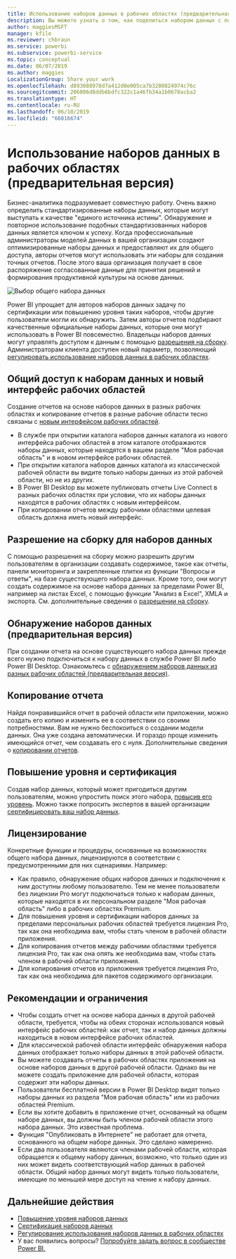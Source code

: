 ```yaml
---
title: Использование наборов данных в рабочих областях (предварительная версия) — Power BI
description: Вы можете узнать о том, как поделиться набором данных с пользователями в организации. Затем они могут создать отчеты, основанные на вашем наборе данных, в своих рабочих областях.
author: maggiesMSFT
manager: kfile
ms.reviewer: chbraun
ms.service: powerbi
ms.subservice: powerbi-service
ms.topic: conceptual
ms.date: 06/07/2019
ms.author: maggies
LocalizationGroup: Share your work
ms.openlocfilehash: d893088978d7a412d0e005ca7b3280824974c76c
ms.sourcegitcommit: 206806d8ddb6bdfc322c1a46fb34a1b0678acba2
ms.translationtype: HT
ms.contentlocale: ru-RU
ms.lasthandoff: 06/10/2019
ms.locfileid: "66816674"
---
```

# <a name="use-datasets-across-workspaces-preview"></a>Использование наборов данных в рабочих областях (предварительная версия)

Бизнес-аналитика подразумевает совместную работу. Очень важно определить стандартизированные наборы данных, которые могут выступать к качестве "единого источника истины". Обнаружение и повторное использование подобных стандартизованных наборов данных является ключом к успеху. Когда профессиональные администраторы моделей данных в вашей организации создают оптимизированные наборы данных и предоставляют их для общего доступа, авторы отчетов могут использовать эти наборы для создания точных отчетов. После этого ваша организация получает в свое распоряжение согласованные данные для принятия решений и формирования продуктивной культуры на основе данных.

![Выбор общего набора данных](media/service-datasets-across-workspaces/power-bi-select-shared-dataset.png)

Power BI упрощает для авторов наборов данных задачу по сертификации или повышению уровня таких наборов, чтобы другие пользователи могли их обнаружить. Затем авторы отчетов подбирают качественные официальные наборы данных, которые они могут использовать в Power BI повсеместно. Владельцы наборов данных могут управлять доступом к данным с помощью [разрешения на сборку](service-datasets-build-permissions.md#build-permissions-for-shared-datasets). Администраторам клиента доступен новый параметр, позволяющий [регулировать использование наборов данных в рабочих областях](service-datasets-admin-across-workspaces.md).

## <a name="dataset-sharing-and-the-new-workspace-experience"></a>Общий доступ к наборам данных и новый интерфейс рабочих областей

Создание отчетов на основе наборов данных в разных рабочих областях и копирование отчетов в разные рабочие области тесно связаны с [новым интерфейсом рабочих областей](service-create-the-new-workspaces.md).

- В службе при открытии каталога наборов данных каталога из нового интерфейса рабочих областей в этом каталоге отображаются наборы данных, которые находятся в вашем разделе "Моя рабочая область" и в новом интерфейсе рабочих областей. 
- При открытии каталога наборов данных каталога из классической рабочей области вы видите только наборы данных из этой рабочей области, но не из других.
- В Power BI Desktop вы можете публиковать отчеты Live Connect в разных рабочих областях при условии, что их наборы данных находятся в рабочих областях с новым интерфейсом.
- При копировании отчетов между рабочими областями целевая область должна иметь новый интерфейс.

## <a name="build-permission-for-datasets"></a>Разрешение на сборку для наборов данных

С помощью разрешения на сборку можно разрешить другим пользователям в организации создавать содержимое, такое как отчеты, панели мониторинга и закрепленные плитки из функции "Вопросы и ответы", на базе существующего набора данных. Кроме того, они могут создать содержимое на основе набора данных за пределами Power BI, например на листах Excel, с помощью функции "Анализ в Excel", XMLA и экспорта. См. дополнительные сведения о [разрешении на сборку](service-datasets-build-permissions.md#build-permissions-for-shared-datasets).

## <a name="discover-datasets-preview"></a>Обнаружение наборов данных (предварительная версия)

При создании отчета на основе существующего набора данных прежде всего нужно подключиться к набору данных в службе Power BI либо Power BI Desktop. Ознакомьтесь с [обнаружением наборов данных из разных рабочих областей (предварительная версия)](service-datasets-discover-across-workspaces.md).

## <a name="copy-a-report"></a>Копирование отчета

Найдя понравившийся отчет в рабочей области или приложении, можно создать его копию и изменить ее в соответствии со своими потребностями. Вам не нужно беспокоиться о создании модели данных. Она уже создана автоматически. И гораздо проще изменить имеющийся отчет, чем создавать его с нуля. Дополнительные сведения о [копировании отчетов](service-datasets-copy-reports.md).

## <a name="promotion-and-certification"></a>Повышение уровня и сертификация

Создав набор данных, который может пригодиться другим пользователям, можно упростить поиск этого набора, [повысив его уровень](service-datasets-promote.md). Можно также попросить экспертов в вашей организации [сертифицировать ваш набор данных](service-datasets-certify.md).

## <a name="licensing"></a>Лицензирование

Конкретные функции и процедуры, основанные на возможностях общего набора данных, лицензируются в соответствии с предусмотренными для них сценариями.  Например:

- Как правило, обнаружение общих наборов данных и подключение к ним доступны любому пользователю. Тем не менее пользователи без лицензии Pro могут подключаться только к наборам данных, которые находятся в их персональном разделе "Моя рабочая область" либо в рабочих областях Premium.
- Для повышения уровня и сертификации наборов данных за пределами персональных рабочих областей требуется лицензия Pro, так как она необходима вам, чтобы стать членом в рабочей области приложения.
- Для копирования отчетов между рабочими областями требуется лицензия Pro, так как она опять же необходима вам, чтобы стать членом в рабочей области приложения.
- Для копирования отчетов из приложения требуется лицензия Pro, так как она необходима для пакетов содержимого организации.

## <a name="considerations-and-limitations"></a>Рекомендации и ограничения

- Чтобы создать отчет на основе набора данных в другой рабочей области, требуется, чтобы на обеих сторонах использовался новый интерфейс рабочих областей: как отчет, так и набор данных должны находиться в новом интерфейсе рабочих областей.
- Для классической рабочей области интерфейс обнаружения набора данных отображает только наборы данных в этой рабочей области.
- Вы можете создавать отчеты в рабочих областях приложения на основе наборов данных в другой рабочей области. Однако вы не можете создать приложение для рабочей области, которая содержит эти наборы данных.
- Пользователи бесплатной версии в Power BI Desktop видят только наборы данных из раздела "Моя рабочая область" или из рабочих областей Premium.
- Если вы хотите добавить в приложение отчет, основанный на общем наборе данных, вы должны быть членом рабочей области этого набора данных. Это известная проблема.
- Функция "Опубликовать в Интернете" не работает для отчета, основанного на общем наборе данных. Это сделано намеренно.
- Если два пользователя являются членами рабочей области, которая обращается к общему набору данных, возможно, что только один из них может видеть соответствующий набор данных в рабочей области. Общий набор данных могут видеть только пользователи, имеющие по меньшей мере доступ на чтение к набору данных. 

## <a name="next-steps"></a>Дальнейшие действия

- [Повышение уровня наборов данных](service-datasets-promote.md)
- [Сертификация наборов данных](service-datasets-certify.md)
- [Регулирование использования наборов данных в рабочих областях](service-datasets-admin-across-workspaces.md)
- У вас появились вопросы? [Попробуйте задать вопрос в сообществе Power BI.](http://community.powerbi.com/)

